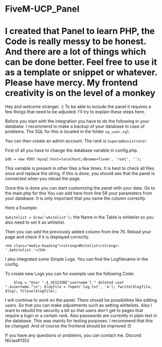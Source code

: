 # FiveM-UCP_Panel

# I created that Panel to learn PHP, the Code is really messy to be honest. And there are a lot of things which can be done better. Feel free to use it as a template or snippet or whatever. Please have mercy. My frontend creativity is on the level of a monkey
Hey and welcome stranger. :)
To be able to include the panel it requires a few things that need to be adjusted.
I'll try to explain these steps here.

Before you start with the integration you have to do the following in your database. I recommend to make a backup of your database in case of problems.
The SQL for this is located in the folder `cp_user.sql`.

You can then create an admin account.
The rank is `Superadministrator`

First of all you have to change the database variable in config.php.

`$db = new PDO('mysql:host=localhost;dbname=fivem', 'root', ''); `

This variable is present in other files a few times.
It is best to check all files once and replace the string.
If this is done, you should see that the panel is connected when you reload the page.

Once this is done you can start customizing the panel with your data.
Go to the main.php for this
You can add here from line 56 your parameters from your database. It is only important that you name the column correctly.

Here a Example:

`$whitelist = $row['whitelist'];` the Name in the Table is whitelist so you also need to set it as whitelist.

Then you can add the previously added column from line 76. Reload your page and check if it is displayed correctly.

`<h4 class="media-heading"><strong>Whitelist</strong>: '.$whitelist.'</h4>`

I also integrated some Simple Logs. You can find the Logfilename in the config.

To create new Logs you can for example use the following Code:

`    $log = "User ".$_SESSION['username']." deleted user ".$username."\n";
    $logfile = fopen('log.txt', 'a');
    fwrite($logfile, $log);
    fclose($logfile);`

I will continue to work on the panel.
There should be possibilities like editing users. So that you can make adjustments such as setting whitelists.
Also I want to rebuild the security a bit so that users don't get to pages that require a login or a certain rank.
Also passwords are currently in plain text in the database. This was mainly for testing purposes. I recommend that this be changed. And of course the frontend should be improved :D


If you have any questions or problems, you can contact me. Discord: Niclas#1352
